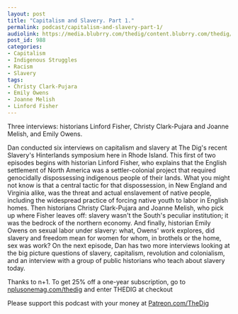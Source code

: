 ```yaml
---
layout: post
title: "Capitalism and Slavery. Part 1."
permalink: podcast/capitalism-and-slavery-part-1/
audiolink: https://media.blubrry.com/thedig/content.blubrry.com/thedig/The_Dig-EP_196-SlavHint1.mp3
post_id: 988
categories: 
- Capitalism
- Indigenous Struggles
- Racism
- Slavery
tags: 
- Christy Clark-Pujara
- Emily Owens
- Joanne Melish
- Linford Fisher
---
```


Three interviews: historians Linford Fisher, Christy Clark-Pujara and Joanne Melish, and Emily Owens.

Dan conducted six interviews on capitalism and slavery at The Dig's recent Slavery's Hinterlands symposium here in Rhode Island. This first of two episodes begins with historian Linford Fisher, who explains that the English settlement of North America was a settler-colonial project that required genocidally dispossessing indigenous people of their lands. What you might not know is that a central tactic for that dispossession, in New England and Virginia alike, was the threat and actual enslavement of native people, including the widespread practice of forcing native youth to labor in English homes. Then historians Christy Clark-Pujara and Joanne Melish, who pick up where Fisher leaves off: slavery wasn't the South's peculiar institution; it was the bedrock of the northern economy. And finally, historian Emily Owens on sexual labor under slavery: what, Owens' work explores, did slavery and freedom mean for women for whom, in brothels or the home, sex was work? On the next episode, Dan has two more interviews looking at the big picture questions of slavery, capitalism, revolution and colonialism, and an interview with a group of public historians who teach about slavery today.

Thanks to n+1. To get 25% off a one-year subscription, go to 
[nplusonemag.com/thedig](https://nplusonemag.com/thedig) and enter THEDIG at checkout

Please support this podcast with your money at 
[Patreon.com/TheDig](https://Patreon.com/TheDig)
